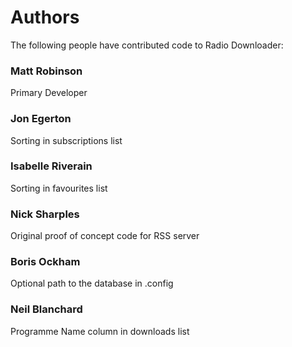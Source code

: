 Authors
=======

The following people have contributed code to Radio Downloader:

### Matt Robinson
Primary Developer

### Jon Egerton
Sorting in subscriptions list

### Isabelle Riverain
Sorting in favourites list

### Nick Sharples
Original proof of concept code for RSS server

### Boris Ockham
Optional path to the database in .config

### Neil Blanchard
Programme Name column in downloads list

